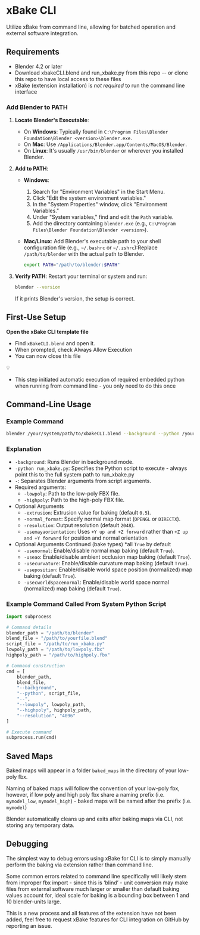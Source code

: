 # xBake CLI

Utilize xBake from command line, allowing for batched operation and external software integration.

## Requirements

- Blender 4.2 or later
- Download xbakeCLI.blend and run_xbake.py from this repo -- or clone this repo to have local access to these files
- xBake (extension installation) is *not required* to run the command line interface


### **Add Blender to PATH**

1. **Locate Blender's Executable**:
    - On **Windows**: Typically found in `C:\Program Files\Blender Foundation\Blender <version>\blender.exe`.
    - On **Mac**: Use `/Applications/Blender.app/Contents/MacOS/Blender`.
    - On **Linux**: It's usually `/usr/bin/blender` or wherever you installed Blender.
2. **Add to PATH**:
    - **Windows**:
        1. Search for "Environment Variables" in the Start Menu.
        2. Click "Edit the system environment variables."
        3. In the "System Properties" window, click "Environment Variables."
        4. Under "System variables," find and edit the `Path` variable.
        5. Add the directory containing `blender.exe` (e.g., `C:\Program Files\Blender Foundation\Blender <version>`).
    - **Mac/Linux**:
    Add Blender's executable path to your shell configuration file (e.g., `~/.bashrc` or `~/.zshrc`):Replace `/path/to/blender` with the actual path to Blender.
        
        ```bash
        export PATH="/path/to/blender:$PATH"
        ```
        
3. **Verify PATH**:
Restart your terminal or system and run:
    
    ```bash
    blender --version
    ```
    
    If it prints Blender's version, the setup is correct.
    

## First-Use Setup

**Open the xBake CLI template file**

- Find `xBakeCLI.blend` and open it.
- When prompted, check Always Allow Execution
- You can now close this file

<aside>
💡

- This step initiated automatic execution of required embedded python when running from command line - you only need to do this once
</aside>

## Command-Line Usage

### Example Command

```bash
blender /your/system/path/to/xbakeCLI.blend --background --python /your/system/path/to/run_xbake.py -- --lowpoly /path/to/lowpoly.fbx --highpoly /path/to/highpoly.fbx --extrusion 0.4 --usenormal True --normal_format OPENGL --resolution 4096
```

### Explanation

- `-background`: Runs Blender in background mode.
- `-python run_xbake.py`: Specifies the Python script to execute - always point this to the full system path to run_xbake.py
- `-`: Separates Blender arguments from script arguments.
- Required arguments:
    - `-lowpoly`: Path to the low-poly FBX file.
    - `-highpoly`: Path to the high-poly FBX file.
- Optional Arguments
    - `-extrusion`: Extrusion value for baking (default `0.5`).
    - `-normal_format`: Specify normal map format (`OPENGL` or `DIRECTX`).
    - `-resolution`: Output resolution (default `2048`).
    - `-usemayaorientation`: Uses `+Y up and +Z forward` rather than `+Z up and +Y forward` for position and normal orientation
- Optional Arguments Continued (bake types) *all `True` by default
    - `-usenormal`: Enable/disable normal map baking (default `True`).
    - `-useao`: Enable/disable ambient occlusion map baking (default `True`).
    - `-usecurvature`: Enable/disable curvature map baking (default `True`).
    - `-useposition`: Enable/disable world space position (normalized) map baking (default `True`).
    - `-usecworldspacenormal`: Enable/disable world space normal (normalized) map baking (default `True`).

### Example Command Called From System Python Script

```python
import subprocess

# Command details
blender_path = "/path/to/blender"
blend_file = "/path/to/yourfile.blend"
script_file = "/path/to/run_xbake.py"
lowpoly_path = "/path/to/lowpoly.fbx"
highpoly_path = "/path/to/highpoly.fbx"

# Command construction
cmd = [
    blender_path,
    blend_file,
    "--background",
    "--python", script_file,
    "--",
    "--lowpoly", lowpoly_path,
    "--highpoly", highpoly_path,
    "--resolution", "4096"
]

# Execute command
subprocess.run(cmd)
```

## Saved Maps

Baked maps will appear in a folder `baked_maps` in the directory of your low-poly fbx.

Naming of baked maps will follow the convention of your low-poly fbx, however, if low poly and high poly fbx share a naming prefix (i.e. `mymodel_low`, `mymodel_high`) - baked maps will be named after the prefix (i.e. `mymodel`)

Blender automatically cleans up and exits after baking maps via CLI, not storing any temporary data.

## Debugging

The simplest way to debug errors using xBake for CLI is to simply manually perform the baking via extension rather than command line.

Some common errors related to command line specifically will likely stem from improper fbx import - since this is ‘blind’ - unit conversion may make files from external software much larger or smaller than default baking values account for, ideal scale for baking is a bounding box between 1 and 10 blender-units large. 

This is a new process and all features of the extension have not been added, feel free to request xBake features for CLI integration on GitHub by reporting an issue.
